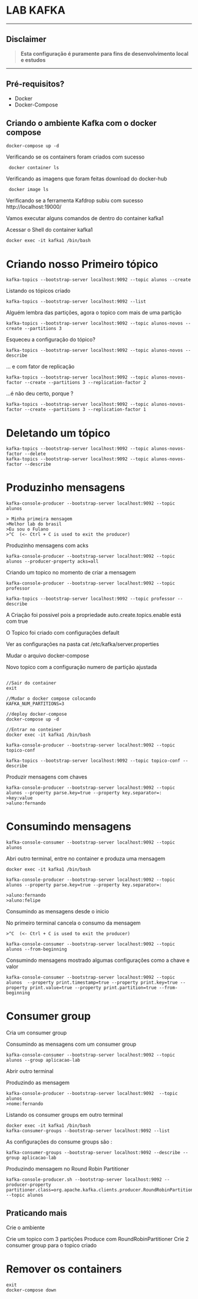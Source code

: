 
# LAB KAFKA

---
## Disclaimer
> **Esta configuração é puramente para fins de desenvolvimento local e estudos**
> 

---


## Pré-requisitos?
* Docker
* Docker-Compose


## Criando o ambiente Kafka com o docker compose
```
docker-compose up -d
```

Verificando se os containers foram criados com sucesso

```
 docker container ls
```
Verificando as imagens que foram feitas download do docker-hub
```
 docker image ls
```

Verificando se a ferramenta Kafdrop subiu com sucesso
http://localhost:19000/




Vamos executar alguns comandos de dentro do container kafka1

Acessar o Shell do container kafka1

```
docker exec -it kafka1 /bin/bash
```

# Criando nosso Primeiro tópico
```
kafka-topics --bootstrap-server localhost:9092 --topic alunos --create
```

Listando os tópicos criado
```
kafka-topics --bootstrap-server localhost:9092 --list 
```

Alguém lembra das partições, agora o topico com mais de uma partição

```
kafka-topics --bootstrap-server localhost:9092 --topic alunos-novos --create --partitions 3
```
Esqueceu a configuração do tópico?

```
kafka-topics --bootstrap-server localhost:9092 --topic alunos-novos --describe
```

... e com fator de replicação

```
kafka-topics --bootstrap-server localhost:9092 --topic alunos-novos-factor --create --partitions 3 --replication-factor 2
```
...é não deu certo, porque ?

```
kafka-topics --bootstrap-server localhost:9092 --topic alunos-novos-factor --create --partitions 3 --replication-factor 1
```

# Deletando um tópico

```
kafka-topics --bootstrap-server localhost:9092 --topic alunos-novos-factor --delete
kafka-topics --bootstrap-server localhost:9092 --topic alunos-novos-factor --describe

```

# Produzinho mensagens

```
kafka-console-producer --bootstrap-server localhost:9092 --topic alunos

> Minha primeira mensagem
>Melhor lab do brasil
>Eu sou o Fulano
>^C  (<- Ctrl + C is used to exit the producer)

```

Produzinho mensagens com acks

```
kafka-console-producer --bootstrap-server localhost:9092 --topic alunos --producer-property acks=all
```

Criando um topico no momento de criar a mensagem

```
kafka-console-producer --bootstrap-server localhost:9092 --topic professor

kafka-topics --bootstrap-server localhost:9092 --topic professor --describe

```

A Criação foi possivel pois a propriedade auto.create.topics.enable está com true

O Topico foi criado com configurações default

Ver as configurações na pasta cat /etc/kafka/server.properties

Mudar o arquivo docker-compose


Novo topico com a configuração numero de partição ajustada

```

//Sair do container
exit

//Mudar o docker compose colocando
KAFKA_NUM_PARTITIONS=3

//deploy docker-compose
docker-compose up -d

//Entrar no conteiner
docker exec -it kafka1 /bin/bash

kafka-console-producer --bootstrap-server localhost:9092 --topic topico-conf

kafka-topics --bootstrap-server localhost:9092 --topic topico-conf --describe
```

Produzir mensagens com chaves

```
kafka-console-producer --bootstrap-server localhost:9092 --topic alunos --property parse.key=true --property key.separator=:
>key:value
>aluno:fernando
```

# Consumindo mensagens

```
kafka-console-consumer --bootstrap-server localhost:9092 --topic alunos
```

Abri outro terminal, entre no container e produza uma mensagem

```
docker exec -it kafka1 /bin/bash

kafka-console-producer --bootstrap-server localhost:9092 --topic alunos --property parse.key=true --property key.separator=:

>aluno:fernando
>aluno:felipe

```

Consumindo as mensagens desde o inicio

No primeiro terminal cancela o consumo da mensagem

```
>^C  (<- Ctrl + C is used to exit the producer)

kafka-console-consumer --bootstrap-server localhost:9092 --topic alunos --from-beginning

```

Consumindo mensagens mostrado algumas configurações como a chave e valor

```
kafka-console-consumer --bootstrap-server localhost:9092 --topic alunos  --property print.timestamp=true --property print.key=true --property print.value=true --property print.partition=true --from-beginning
```

# Consumer group





Cria um consumer group

Consumindo as mensagens com um consumer group

```
kafka-console-consumer --bootstrap-server localhost:9092 --topic alunos --group aplicacao-lab
```

Abrir outro terminal 

Produzindo as mensagem 

```
kafka-console-producer --bootstrap-server localhost:9092  --topic alunos
>nome:fernando
```

Listando os consumer groups em outro terminal

```
docker exec -it kafka1 /bin/bash
kafka-consumer-groups --bootstrap-server localhost:9092 --list
```

As configurações do consume groups são :

```
kafka-consumer-groups --bootstrap-server localhost:9092 --describe --group aplicacao-lab

```

Produzindo mensagem no Round Robin Partitioner

```
kafka-console-producer.sh --bootstrap-server localhost:9092 --producer-property partitioner.class=org.apache.kafka.clients.producer.RoundRobinPartitioner --topic alunos
```

## Praticando mais

Crie o ambiente

Crie um topico com 3 partições
Produce com RoundRobinPartitioner
Crie 2 consumer group para o topico criado

# Remover os containers

```
exit
docker-compose down
```
